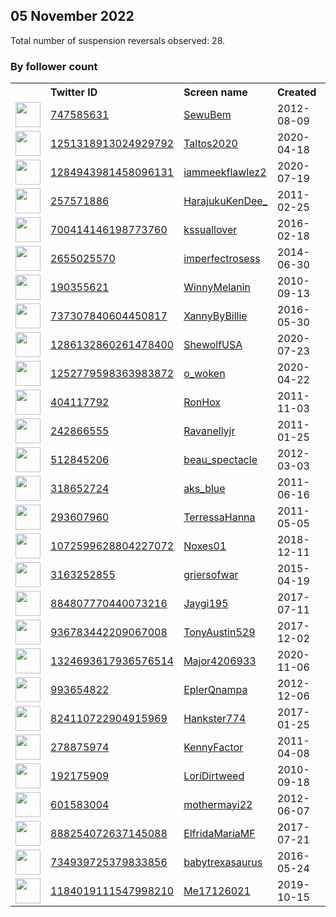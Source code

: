 
## 05 November 2022
Total number of suspension reversals observed: 28.

### By follower count
<table><tr><th></th><th align="left">Twitter ID</th><th align="left">Screen name</th>
<th align="left">Created</th><th align="left">Status</th><th align="left">Suspended</th><th align="left">Followers</th>
<tr><td><a href="https://pbs.twimg.com/profile_images/1589350033949859842/emQDkNWP_normal.jpg"><img src="https://pbs.twimg.com/profile_images/1589350033949859842/emQDkNWP_normal.jpg" width="40px" height="40px" align="center"/></a></td><td><a href="https://twitter.com/intent/user?user_id=747585631">747585631</a></td><td><a href="https://twitter.com/SewuBem">SewuBem</a></td><td>2012-08-09</td><td align="center"></td><td></td><td>6481</td></tr>
<tr><td><a href="https://pbs.twimg.com/profile_images/1597830470955601920/F2PSh3Aa_normal.jpg"><img src="https://pbs.twimg.com/profile_images/1597830470955601920/F2PSh3Aa_normal.jpg" width="40px" height="40px" align="center"/></a></td><td><a href="https://twitter.com/intent/user?user_id=1251318913024929792">1251318913024929792</a></td><td><a href="https://twitter.com/Taltos2020">Taltos2020</a></td><td>2020-04-18</td><td align="center"></td><td></td><td>4931</td></tr>
<tr><td><a href="https://pbs.twimg.com/profile_images/1558376409621463042/nyhftyJU_normal.jpg"><img src="https://pbs.twimg.com/profile_images/1558376409621463042/nyhftyJU_normal.jpg" width="40px" height="40px" align="center"/></a></td><td><a href="https://twitter.com/intent/user?user_id=1284943981458096131">1284943981458096131</a></td><td><a href="https://twitter.com/iammeekflawlez2">iammeekflawlez2</a></td><td>2020-07-19</td><td align="center"></td><td></td><td>3723</td></tr>
<tr><td><a href="https://pbs.twimg.com/profile_images/1607895163187388416/-rjiIwRB_normal.jpg"><img src="https://pbs.twimg.com/profile_images/1607895163187388416/-rjiIwRB_normal.jpg" width="40px" height="40px" align="center"/></a></td><td><a href="https://twitter.com/intent/user?user_id=257571886">257571886</a></td><td><a href="https://twitter.com/HarajukuKenDee_">HarajukuKenDee_</a></td><td>2011-02-25</td><td align="center">🔒</td><td></td><td>2677</td></tr>
<tr><td><a href="https://pbs.twimg.com/profile_images/1588722370348556288/UoNYUfPB_normal.jpg"><img src="https://pbs.twimg.com/profile_images/1588722370348556288/UoNYUfPB_normal.jpg" width="40px" height="40px" align="center"/></a></td><td><a href="https://twitter.com/intent/user?user_id=700414146198773760">700414146198773760</a></td><td><a href="https://twitter.com/kssuallover">kssuallover</a></td><td>2016-02-18</td><td align="center"></td><td></td><td>2313</td></tr>
<tr><td><a href="https://pbs.twimg.com/profile_images/1588657069212639232/FBZPJicG_normal.jpg"><img src="https://pbs.twimg.com/profile_images/1588657069212639232/FBZPJicG_normal.jpg" width="40px" height="40px" align="center"/></a></td><td><a href="https://twitter.com/intent/user?user_id=2655025570">2655025570</a></td><td><a href="https://twitter.com/imperfectrosess">imperfectrosess</a></td><td>2014-06-30</td><td align="center"></td><td></td><td>2168</td></tr>
<tr><td><a href="https://pbs.twimg.com/profile_images/1587709717304020992/rtOlV-dt_normal.jpg"><img src="https://pbs.twimg.com/profile_images/1587709717304020992/rtOlV-dt_normal.jpg" width="40px" height="40px" align="center"/></a></td><td><a href="https://twitter.com/intent/user?user_id=190355621">190355621</a></td><td><a href="https://twitter.com/WinnyMelanin">WinnyMelanin</a></td><td>2010-09-13</td><td align="center"></td><td></td><td>1503</td></tr>
<tr><td><a href="https://pbs.twimg.com/profile_images/1588388200371965953/IqQokI3r_normal.jpg"><img src="https://pbs.twimg.com/profile_images/1588388200371965953/IqQokI3r_normal.jpg" width="40px" height="40px" align="center"/></a></td><td><a href="https://twitter.com/intent/user?user_id=737307840604450817">737307840604450817</a></td><td><a href="https://twitter.com/XannyByBillie">XannyByBillie</a></td><td>2016-05-30</td><td align="center"></td><td></td><td>1140</td></tr>
<tr><td><a href="https://pbs.twimg.com/profile_images/1292185379844620288/NwiCI_7g_normal.jpg"><img src="https://pbs.twimg.com/profile_images/1292185379844620288/NwiCI_7g_normal.jpg" width="40px" height="40px" align="center"/></a></td><td><a href="https://twitter.com/intent/user?user_id=1286132860261478400">1286132860261478400</a></td><td><a href="https://twitter.com/ShewolfUSA">ShewolfUSA</a></td><td>2020-07-23</td><td align="center"></td><td></td><td>1119</td></tr>
<tr><td><a href="https://pbs.twimg.com/profile_images/1252779842547986436/IBYc_pFu_normal.jpg"><img src="https://pbs.twimg.com/profile_images/1252779842547986436/IBYc_pFu_normal.jpg" width="40px" height="40px" align="center"/></a></td><td><a href="https://twitter.com/intent/user?user_id=1252779598363983872">1252779598363983872</a></td><td><a href="https://twitter.com/o_woken">o_woken</a></td><td>2020-04-22</td><td align="center"></td><td></td><td>908</td></tr>
<tr><td><a href="https://pbs.twimg.com/profile_images/2236261966/IMGA0109_normal.JPG"><img src="https://pbs.twimg.com/profile_images/2236261966/IMGA0109_normal.JPG" width="40px" height="40px" align="center"/></a></td><td><a href="https://twitter.com/intent/user?user_id=404117792">404117792</a></td><td><a href="https://twitter.com/RonHox">RonHox</a></td><td>2011-11-03</td><td align="center">🚫</td><td></td><td>824</td></tr>
<tr><td><a href="https://pbs.twimg.com/profile_images/975801223403229184/K8oraTOp_normal.jpg"><img src="https://pbs.twimg.com/profile_images/975801223403229184/K8oraTOp_normal.jpg" width="40px" height="40px" align="center"/></a></td><td><a href="https://twitter.com/intent/user?user_id=242866555">242866555</a></td><td><a href="https://twitter.com/Ravanellyjr">Ravanellyjr</a></td><td>2011-01-25</td><td align="center"></td><td>2022-09-10</td><td>545</td></tr>
<tr><td><a href="https://pbs.twimg.com/profile_images/1031645046871871488/MnLjNZhl_normal.jpg"><img src="https://pbs.twimg.com/profile_images/1031645046871871488/MnLjNZhl_normal.jpg" width="40px" height="40px" align="center"/></a></td><td><a href="https://twitter.com/intent/user?user_id=512845206">512845206</a></td><td><a href="https://twitter.com/beau_spectacle">beau_spectacle</a></td><td>2012-03-03</td><td align="center"></td><td></td><td>518</td></tr>
<tr><td><a href="https://pbs.twimg.com/profile_images/1570094198627377152/3GydWuYk_normal.jpg"><img src="https://pbs.twimg.com/profile_images/1570094198627377152/3GydWuYk_normal.jpg" width="40px" height="40px" align="center"/></a></td><td><a href="https://twitter.com/intent/user?user_id=318652724">318652724</a></td><td><a href="https://twitter.com/aks_blue">aks_blue</a></td><td>2011-06-16</td><td align="center"></td><td></td><td>408</td></tr>
<tr><td><a href="https://pbs.twimg.com/profile_images/1340292887/123658951_normal.jpg"><img src="https://pbs.twimg.com/profile_images/1340292887/123658951_normal.jpg" width="40px" height="40px" align="center"/></a></td><td><a href="https://twitter.com/intent/user?user_id=293607960">293607960</a></td><td><a href="https://twitter.com/TerressaHanna">TerressaHanna</a></td><td>2011-05-05</td><td align="center"></td><td></td><td>360</td></tr>
<tr><td><a href="https://pbs.twimg.com/profile_images/1538310497866489863/ncqJwnzB_normal.jpg"><img src="https://pbs.twimg.com/profile_images/1538310497866489863/ncqJwnzB_normal.jpg" width="40px" height="40px" align="center"/></a></td><td><a href="https://twitter.com/intent/user?user_id=1072599628804227072">1072599628804227072</a></td><td><a href="https://twitter.com/Noxes01">Noxes01</a></td><td>2018-12-11</td><td align="center"></td><td></td><td>304</td></tr>
<tr><td><a href="https://pbs.twimg.com/profile_images/1624836499886813184/sXTgswIA_normal.jpg"><img src="https://pbs.twimg.com/profile_images/1624836499886813184/sXTgswIA_normal.jpg" width="40px" height="40px" align="center"/></a></td><td><a href="https://twitter.com/intent/user?user_id=3163252855">3163252855</a></td><td><a href="https://twitter.com/griersofwar">griersofwar</a></td><td>2015-04-19</td><td align="center"></td><td></td><td>177</td></tr>
<tr><td><a href="https://pbs.twimg.com/profile_images/1610040299065151494/-l1O6jtJ_normal.jpg"><img src="https://pbs.twimg.com/profile_images/1610040299065151494/-l1O6jtJ_normal.jpg" width="40px" height="40px" align="center"/></a></td><td><a href="https://twitter.com/intent/user?user_id=884807770440073216">884807770440073216</a></td><td><a href="https://twitter.com/Jaygi195">Jaygi195</a></td><td>2017-07-11</td><td align="center"></td><td></td><td>155</td></tr>
<tr><td><a href="https://pbs.twimg.com/profile_images/1133523516228329477/jxbuG7WE_normal.jpg"><img src="https://pbs.twimg.com/profile_images/1133523516228329477/jxbuG7WE_normal.jpg" width="40px" height="40px" align="center"/></a></td><td><a href="https://twitter.com/intent/user?user_id=936783442209067008">936783442209067008</a></td><td><a href="https://twitter.com/TonyAustin529">TonyAustin529</a></td><td>2017-12-02</td><td align="center">👋</td><td></td><td>137</td></tr>
<tr><td><a href="https://pbs.twimg.com/profile_images/1519943328170758146/oVFo3xJ__normal.jpg"><img src="https://pbs.twimg.com/profile_images/1519943328170758146/oVFo3xJ__normal.jpg" width="40px" height="40px" align="center"/></a></td><td><a href="https://twitter.com/intent/user?user_id=1324693617936576514">1324693617936576514</a></td><td><a href="https://twitter.com/Major4206933">Major4206933</a></td><td>2020-11-06</td><td align="center"></td><td>2022-09-20</td><td>106</td></tr>
<tr><td><a href="https://pbs.twimg.com/profile_images/1192250601351999488/csvnaYpL_normal.jpg"><img src="https://pbs.twimg.com/profile_images/1192250601351999488/csvnaYpL_normal.jpg" width="40px" height="40px" align="center"/></a></td><td><a href="https://twitter.com/intent/user?user_id=993654822">993654822</a></td><td><a href="https://twitter.com/EplerQnampa">EplerQnampa</a></td><td>2012-12-06</td><td align="center">🚫</td><td></td><td>83</td></tr>
<tr><td><a href="https://pbs.twimg.com/profile_images/1118359563055452160/qeErCUIt_normal.jpg"><img src="https://pbs.twimg.com/profile_images/1118359563055452160/qeErCUIt_normal.jpg" width="40px" height="40px" align="center"/></a></td><td><a href="https://twitter.com/intent/user?user_id=824110722904915969">824110722904915969</a></td><td><a href="https://twitter.com/Hankster774">Hankster774</a></td><td>2017-01-25</td><td align="center">🔒</td><td></td><td>79</td></tr>
<tr><td><a href="https://pbs.twimg.com/profile_images/757765650450374660/kwJu3P9-_normal.jpg"><img src="https://pbs.twimg.com/profile_images/757765650450374660/kwJu3P9-_normal.jpg" width="40px" height="40px" align="center"/></a></td><td><a href="https://twitter.com/intent/user?user_id=278875974">278875974</a></td><td><a href="https://twitter.com/KennyFactor">KennyFactor</a></td><td>2011-04-08</td><td align="center"></td><td></td><td>27</td></tr>
<tr><td><a href="https://pbs.twimg.com/profile_images/1219232664709787650/sRIAy6dD_normal.jpg"><img src="https://pbs.twimg.com/profile_images/1219232664709787650/sRIAy6dD_normal.jpg" width="40px" height="40px" align="center"/></a></td><td><a href="https://twitter.com/intent/user?user_id=192175909">192175909</a></td><td><a href="https://twitter.com/LoriDirtweed">LoriDirtweed</a></td><td>2010-09-18</td><td align="center"></td><td></td><td>25</td></tr>
<tr><td><a href="https://pbs.twimg.com/profile_images/841673970965454850/5in-XW0A_normal.jpg"><img src="https://pbs.twimg.com/profile_images/841673970965454850/5in-XW0A_normal.jpg" width="40px" height="40px" align="center"/></a></td><td><a href="https://twitter.com/intent/user?user_id=601583004">601583004</a></td><td><a href="https://twitter.com/mothermayi22">mothermayi22</a></td><td>2012-06-07</td><td align="center"></td><td></td><td>25</td></tr>
<tr><td><a href="https://pbs.twimg.com/profile_images/888260751059689475/vdxTozVz_normal.jpg"><img src="https://pbs.twimg.com/profile_images/888260751059689475/vdxTozVz_normal.jpg" width="40px" height="40px" align="center"/></a></td><td><a href="https://twitter.com/intent/user?user_id=888254072637145088">888254072637145088</a></td><td><a href="https://twitter.com/ElfridaMariaMF">ElfridaMariaMF</a></td><td>2017-07-21</td><td align="center"></td><td>2022-04-24</td><td>20</td></tr>
<tr><td><a href="https://pbs.twimg.com/profile_images/1542177724927598593/Yxq1ndwI_normal.jpg"><img src="https://pbs.twimg.com/profile_images/1542177724927598593/Yxq1ndwI_normal.jpg" width="40px" height="40px" align="center"/></a></td><td><a href="https://twitter.com/intent/user?user_id=734939725379833856">734939725379833856</a></td><td><a href="https://twitter.com/babytrexasaurus">babytrexasaurus</a></td><td>2016-05-24</td><td align="center"></td><td></td><td>4</td></tr>
<tr><td><a href="https://pbs.twimg.com/profile_images/1184499136047001600/91SUwgdG_normal.jpg"><img src="https://pbs.twimg.com/profile_images/1184499136047001600/91SUwgdG_normal.jpg" width="40px" height="40px" align="center"/></a></td><td><a href="https://twitter.com/intent/user?user_id=1184019111547998210">1184019111547998210</a></td><td><a href="https://twitter.com/Me17126021">Me17126021</a></td><td>2019-10-15</td><td align="center"></td><td></td><td>4</td></tr>
</table>
